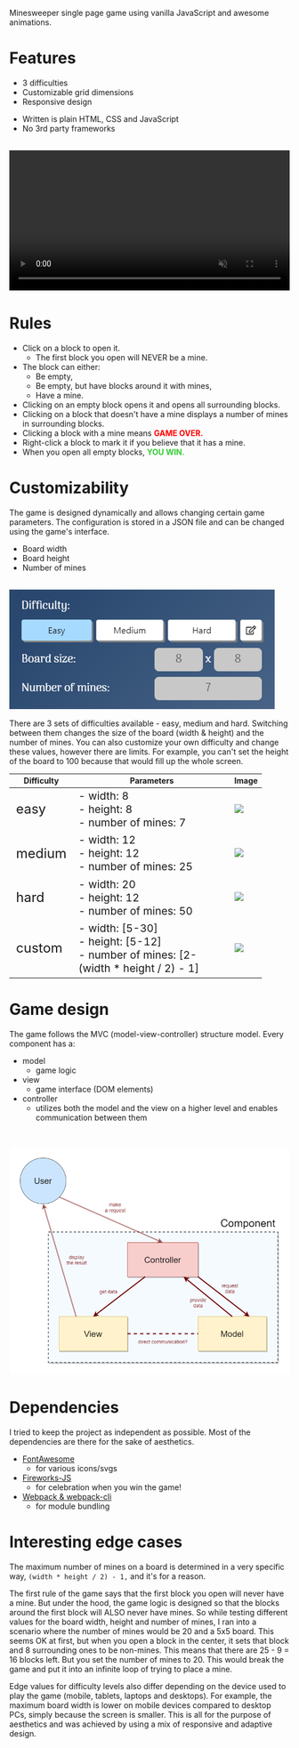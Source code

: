 Minesweeper single page game using vanilla JavaScript and awesome animations.

# Features

<div class="custom-flexible-layout">

<div>

- 3 difficulties
- Customizable grid dimensions
- Responsive design

</div>

<div>

- Written is plain HTML, CSS and JavaScript
- No 3rd party frameworks

</div>

</div>

<br />

<video width="100%" autoplay muted loop>
    <source src="https://i.imgur.com/VBlJOGb.mp4" type="video/mp4">
</video>

# Rules

- Click on a block to open it.
  - The first block you open will NEVER be a mine.
- The block can either:
  - Be empty,
  - Be empty, but have blocks around it with mines,
  - Have a mine.
- Clicking on an empty block opens it and opens all surrounding blocks.
- Clicking on a block that doesn't have a mine displays a number of mines in surrounding blocks.
- Clicking a block with a mine means <span style="color: red; font-weight: bold;">GAME OVER.</span>
- Right-click a block to mark it if you believe that it has a mine.
- When you open all empty blocks, <span style="color: limegreen; font-weight: bold;">YOU WIN.</span>

# Customizability

The game is designed dynamically and allows changing certain game parameters. The configuration is stored in a JSON file and can be changed using the game's interface.

- Board width
- Board height
- Number of mines

<br />

<img src="https://raw.githubusercontent.com/DoubleDebug/minesweeper/main/res/images/previews/gameSettings.png" style="width: 477px; aspect-ratio: 477 / 215;" />

<br />

There are 3 sets of difficulties available - easy, medium and hard. Switching between them changes the size of the board (width & height) and the number of mines. You can also customize your own difficulty and change these values, however there are limits. For example, you can't set the height of the board to 100 because that would fill up the whole screen.

<div style="width: 90%">
   <table>
      <thead>
         <tr>
            <th>Difficulty</th>
            <th>Parameters</th>
            <th>Image</th>
         </tr>
      </thead>
      <tbody>
         <tr>
            <td style="font-size: 1.5rem;">easy</td>
            <td style="font-size: 1.2rem;">- width: 8<br>- height: 8<br>- number of mines: 7</td>
            <td><img style="max-width:300px;object-fit:contain" src="https://i.imgur.com/huQDlKF.png"></td>
         </tr>
         <tr>
            <td style="font-size: 1.5rem;">medium</td>
            <td style="font-size: 1.2rem;">- width: 12<br>- height: 12<br>- number of mines: 25</td>
            <td><img style="max-width:300px;object-fit:contain" src="https://i.imgur.com/QgllJ3b.png"></td>
         </tr>
         <tr>
            <td style="font-size: 1.5rem;">hard</td>
            <td style="font-size: 1.2rem;">- width: 20<br>- height: 12<br>- number of mines: 50</td>
            <td><img style="max-width:300px;object-fit:contain" src="https://i.imgur.com/efdnS5g.png"></td>
         </tr>
         <tr>
            <td style="font-size: 1.5rem;">custom</td>
            <td style="font-size: 1.2rem;">- width: [5-30]<br>- height: [5-12]<br>- number of mines: [2-(width * height / 2) - 1]</td>
            <td><img style="max-width:300px;object-fit:contain" src="https://i.imgur.com/ssYGzte.png"></td>
         </tr>
      </tbody>
   </table>
</div>

# Game design

The game follows the MVC (model-view-controller) structure model.
Every component has a:

- model
  - game logic
- view
  - game interface (DOM elements)
- controller
  - utilizes both the model and the view on a higher level and enables communication between them

<br />

![Game design diagram](https://raw.githubusercontent.com/DoubleDebug/minesweeper/main/res/images/previews/gameDesign.png)

# Dependencies

I tried to keep the project as independent as possible. Most of the dependencies are there for the sake of aesthetics.

- <a href="https://fontawesome.com/how-to-use/on-the-web/setup/using-package-managers">FontAwesome</a>
  - for various icons/svgs
- <a href="https://www.npmjs.com/package/fireworks-js">Fireworks-JS</a>
  - for celebration when you win the game!
- <a href="https://webpack.js.org">Webpack & webpack-cli</a>
  - for module bundling

# Interesting edge cases

The maximum number of mines on a board is determined in a very specific way, <code>(width \* height / 2) - 1,</code> and it's for a reason.

The first rule of the game says that the first block you open will never have a mine. But under the hood, the game logic is designed so that the blocks around the first block will ALSO never have mines. So while testing different values for the board width, height and number of mines, I ran into a scenario where the number of mines would be 20 and a 5x5 board. This seems OK at first, but when you open a block in the center, it sets that block and 8 surrounding ones to be non-mines. This means that there are 25 - 9 = 16 blocks left. But you set the number of mines to 20. This would break the game and put it into an infinite loop of trying to place a mine.

Edge values for difficulty levels also differ depending on the device used to play the game (mobile, tablets, laptops and desktops). For example, the maximum board width is lower on mobile devices compared to desktop PCs, simply because the screen is smaller. This is all for the purpose of aesthetics and was achieved by using a mix of responsive and adaptive design.
